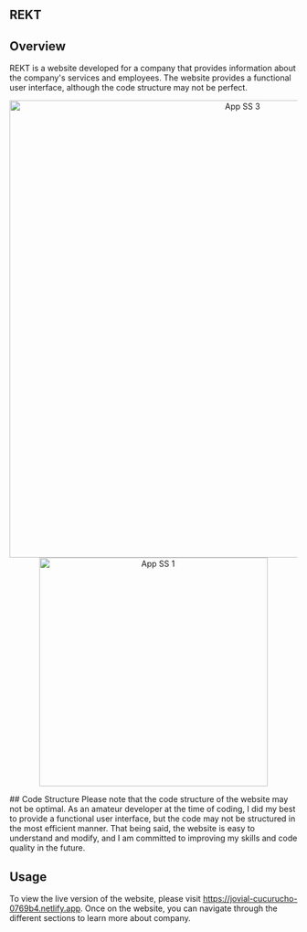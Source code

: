## REKT
## Overview
REKT is a website developed for a company that provides information about the company's services and employees. The website provides a functional user interface, although the code structure may not be perfect.
<p align="center">
      <img width="800" src="https://media0.giphy.com/media/v1.Y2lkPTc5MGI3NjExZDZiOTk5NmU1M2JjZWE5ZDUwMmYxZGE0OWFiYjZhMmZkMDM2NGIxMCZjdD1n/YjHh8srKulo3NkBLwp/giphy.gif" alt="App SS 3">
      <img width="400" src="https://media4.giphy.com/media/v1.Y2lkPTc5MGI3NjExZDdjMTI5Y2UwMjdkNDQ3MzEwMzZmNjI2ZWUwNzZjMTgyY2ZlMWM5ZSZjdD1n/cOl3j4MLRylPwdFWsF/giphy.gif" alt="App SS 1">

   </p>
## Code Structure
Please note that the code structure of the website may not be optimal. As an amateur developer at the time of coding, I did my best to provide a functional user interface, but the code may not be structured in the most efficient manner. That being said, the website is easy to understand and modify, and I am committed to improving my skills and code quality in the future.

## Usage
To view the live version of the website, please visit https://jovial-cucurucho-0769b4.netlify.app. Once on the website, you can navigate through the different sections to learn more about company.

